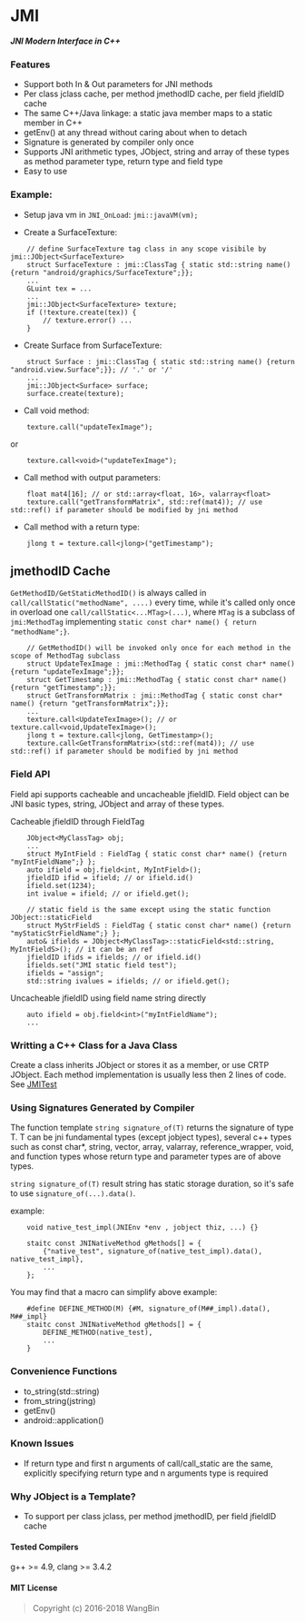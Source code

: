 # JMI
**_JNI Modern Interface in C++_**

### Features

- Support both In & Out parameters for JNI methods
- Per class jclass cache, per method jmethodID cache, per field jfieldID cache
- The same C++/Java linkage: a static java member maps to a static member in C++
- getEnv() at any thread without caring about when to detach
- Signature is generated by compiler only once
- Supports JNI arithmetic types, JObject, string and array of these types as method parameter type, return type and field type
- Easy to use

### Example:
- Setup java vm in `JNI_OnLoad`: `jmi::javaVM(vm);`

- Create a SurfaceTexture: 
```
    // define SurfaceTexture tag class in any scope visibile by jmi::JObject<SurfaceTexture>
    struct SurfaceTexture : jmi::ClassTag { static std::string name() {return "android/graphics/SurfaceTexture";}};
    ...
    GLuint tex = ...
    ...
    jmi::JObject<SurfaceTexture> texture;
    if (!texture.create(tex)) {
        // texture.error() ...
    }
```

- Create Surface from SurfaceTexture:
```
    struct Surface : jmi::ClassTag { static std::string name() {return "android.view.Surface";}}; // '.' or '/'
    ...
    jmi::JObject<Surface> surface;
    surface.create(texture);
```

- Call void method:
```
    texture.call("updateTexImage");
```

or

```
    texture.call<void>("updateTexImage");
```

- Call method with output parameters:
```
    float mat4[16]; // or std::array<float, 16>, valarray<float>
    texture.call("getTransformMatrix", std::ref(mat4)); // use std::ref() if parameter should be modified by jni method
```

- Call method with a return type:
```
    jlong t = texture.call<jlong>("getTimestamp");
```

## jmethodID Cache

 `GetMethodID/GetStaticMethodID()` is always called in `call/callStatic("methodName", ....)` every time, while it's called only once in overload one `call/callStatic<...MTag>(...)`, where `MTag` is a subclass of `jmi:MethodTag` implementing `static const char* name() { return "methodName";}`.

```
    // GetMethodID() will be invoked only once for each method in the scope of MethodTag subclass
    struct UpdateTexImage : jmi::MethodTag { static const char* name() {return "updateTexImage";}};
    struct GetTimestamp : jmi::MethodTag { static const char* name() {return "getTimestamp";}};
    struct GetTransformMatrix : jmi::MethodTag { static const char* name() {return "getTransformMatrix";}};
    ...
    texture.call<UpdateTexImage>(); // or texture.call<void,UpdateTexImage>();
    jlong t = texture.call<jlong, GetTimestamp>();
    texture.call<GetTransformMatrix>(std::ref(mat4)); // use std::ref() if parameter should be modified by jni method
```

### Field API

Field api supports cacheable and uncacheable jfieldID. Field object can be JNI basic types, string, JObject and array of these types.

Cacheable jfieldID through FieldTag

```
    JObject<MyClassTag> obj;
    ...
    struct MyIntField : FieldTag { static const char* name() {return "myIntFieldName";} };
    auto ifield = obj.field<int, MyIntField>();
    jfieldID ifid = ifield; // or ifield.id()
    ifield.set(1234);
    int ivalue = ifield; // or ifield.get();

    // static field is the same except using the static function JObject::staticField
    struct MyStrFieldS : FieldTag { static const char* name() {return "myStaticStrFieldName";} };
    auto& ifields = JObject<MyClassTag>::staticField<std::string, MyIntFieldS>(); // it can be an ref
    jfieldID ifids = ifields; // or ifield.id()
    ifields.set("JMI static field test");
    ifields = "assign";
    std::string ivalues = ifields; // or ifield.get();
```

Uncacheable jfieldID using field name string directly

```
    auto ifield = obj.field<int>("myIntFieldName");
    ...
```

### Writting a C++ Class for a Java Class

Create a class inherits JObject<YouClassTag> or stores it as a member, or use CRTP JObject<YouClass>. Each method implementation is usually less then 2 lines of code. See [JMITest](test/JMITest.h)

### Using Signatures Generated by Compiler

The function template `string signature_of(T)` returns the signature of type T. T can be jni fundamental types (except jobject types), several c++ types such as const char*, string, vector, array, valarray, reference_wrapper, void, and function types whose return type and parameter types are of above types.

`string signature_of(T)` result string has static storage duration, so it's safe to use `signature_of(...).data()`.

example:

```
    void native_test_impl(JNIEnv *env , jobject thiz, ...) {}

    staitc const JNINativeMethod gMethods[] = {
        {"native_test", signature_of(native_test_impl).data(), native_test_impl},
        ...
    };
```

You may find that a macro can simplify above example:

```
    #define DEFINE_METHOD(M) {#M, signature_of(M##_impl).data(), M##_impl}
    staitc const JNINativeMethod gMethods[] = {
        DEFINE_METHOD(native_test),
        ...
    }
```

### Convenience Functions
- to_string(std::string)
- from_string(jstring)
- getEnv()
- android::application()

### Known Issues

- If return type and first n arguments of call/call_static are the same, explicitly specifying return type and n arguments type is required

### Why JObject is a Template?
- To support per class jclass, per method jmethodID, per field jfieldID cache

#### Tested Compilers

g++ >= 4.9, clang >= 3.4.2

#### MIT License
>Copyright (c) 2016-2018 WangBin

